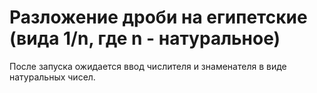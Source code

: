 # Разложение дроби на египетские (вида 1/n, где n - натуральное)

После запуска ожидается ввод числителя и знаменателя в виде натуральных чисел.